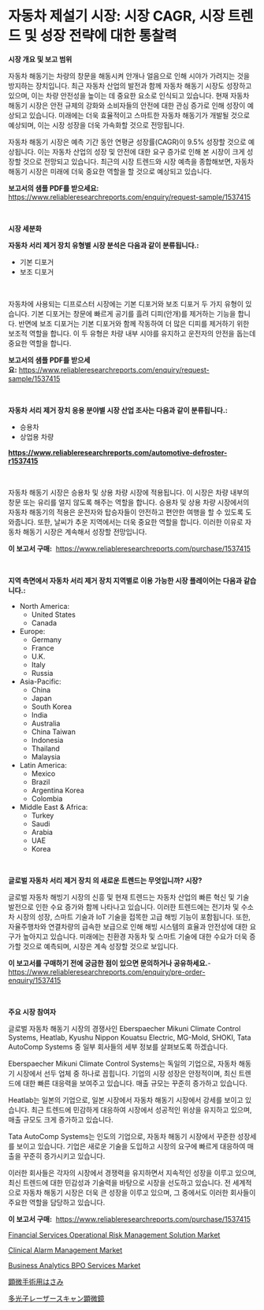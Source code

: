 <p><h1>자동차 제설기 시장: 시장 CAGR, 시장 트렌드 및 성장 전략에 대한 통찰력</h1></p><p><strong>시장 개요 및 보고 범위</strong></p>
<p><p>자동차 해동기는 차량의 창문을 해동시켜 안개나 얼음으로 인해 시야가 가려지는 것을 방지하는 장치입니다. 최근 자동차 산업의 발전과 함께 자동차 해동기 시장도 성장하고 있으며, 이는 차량 안전성을 높이는 데 중요한 요소로 인식되고 있습니다. 현재 자동차 해동기 시장은 안전 규제의 강화와 소비자들의 안전에 대한 관심 증가로 인해 성장이 예상되고 있습니다. 미래에는 더욱 효율적이고 스마트한 자동차 해동기가 개발될 것으로 예상되며, 이는 시장 성장을 더욱 가속화할 것으로 전망됩니다. </p><p>자동차 해동기 시장은 예측 기간 동안 연평균 성장률(CAGR)이 9.5% 성장할 것으로 예상됩니다. 이는 자동차 산업의 성장 및 안전에 대한 요구 증가로 인해 본 시장이 크게 성장할 것으로 전망되고 있습니다. 최근의 시장 트렌드와 시장 예측을 종합해보면, 자동차 해동기 시장은 미래에 더욱 중요한 역할을 할 것으로 예상되고 있습니다.</p></p>
<p><strong>보고서의 샘플 PDF를 받으세요:</strong> <a href="https://www.reliableresearchreports.com/enquiry/request-sample/1537415">https://www.reliableresearchreports.com/enquiry/request-sample/1537415</a></p>
<p>&nbsp;</p>
<p><strong>시장 세분화</strong></p>
<p><strong>자동차 서리 제거 장치 유형별 시장 분석은 다음과 같이 분류됩니다.:</strong></p>
<p><ul><li>기본 디포거</li><li>보조 디포거</li></ul></p>
<p>&nbsp;</p>
<p><p>자동차에 사용되는 디프로스터 시장에는 기본 디포거와 보조 디포거 두 가지 유형이 있습니다. 기본 디포거는 창문에 빠르게 공기를 흘려 디피(안개)를 제거하는 기능을 합니다. 반면에 보조 디포거는 기본 디포거와 함께 작동하여 더 많은 디피를 제거하기 위한 보조적 역할을 합니다. 이 두 유형은 차량 내부 시야를 유지하고 운전자의 안전을 돕는데 중요한 역할을 합니다.</p></p>
<p><strong>보고서의 샘플 PDF를 받으세요:</strong>&nbsp;<a href="https://www.reliableresearchreports.com/enquiry/request-sample/1537415">https://www.reliableresearchreports.com/enquiry/request-sample/1537415</a></p>
<p>&nbsp;</p>
<p><strong> 자동차 서리 제거 장치 응용 분야별 시장 산업 조사는 다음과 같이 분류됩니다.:</strong></p>
<p><ul><li>승용차</li><li>상업용 차량</li></ul></p>
<p><strong><a href="https://www.reliableresearchreports.com/automotive-defroster-r1537415">https://www.reliableresearchreports.com/automotive-defroster-r1537415</a></strong></p>
<p>&nbsp;</p>
<p><p>자동차 해동기 시장은 승용차 및 상용 차량 시장에 적용됩니다. 이 시장은 차량 내부의 창문 또는 유리를 얼지 않도록 해주는 역할을 합니다. 승용차 및 상용 차량 시장에서의 자동차 해동기의 적용은 운전자와 탑승자들이 안전하고 편안한 여행을 할 수 있도록 도와줍니다. 또한, 날씨가 추운 지역에서는 더욱 중요한 역할을 합니다. 이러한 이유로 자동차 해동기 시장은 계속해서 성장할 전망입니다.</p></p>
<p><strong>이 보고서 구매:</strong>&nbsp; <a href="https://www.reliableresearchreports.com/purchase/1537415">https://www.reliableresearchreports.com/purchase/1537415</a></p>
<p>&nbsp;</p>
<p><strong>지역 측면에서 자동차 서리 제거 장치 지역별로 이용 가능한 시장 플레이어는 다음과 같습니다.:</strong></p>
<p><ul>
    <li>
        North America:
        <ul>
            <li>United States</li>
            <li>Canada</li>
        </ul>
    </li>
    <li>
        Europe:
        <ul>
            <li>Germany</li>
            <li>France</li>
            <li>U.K.</li>
            <li>Italy</li>
            <li>Russia</li>
        </ul>
    </li>
    <li>
        Asia-Pacific:
        <ul>
            <li>China</li>
            <li>Japan</li>
            <li>South Korea</li>
            <li>India</li>
            <li>Australia</li>
            <li>China Taiwan</li>
            <li>Indonesia</li>
            <li>Thailand</li>
            <li>Malaysia</li>
        </ul>
    </li>
    <li>
        Latin America:
        <ul>
            <li>Mexico</li>
            <li>Brazil</li>
            <li>Argentina Korea</li>
            <li>Colombia</li>
        </ul>
    </li>
    <li>
        Middle East & Africa:
        <ul>
            <li>Turkey</li>
            <li>Saudi</li>
            <li>Arabia</li>
            <li>UAE</li>
            <li>Korea</li>
        </ul>
    </li>
    </ul></p>
<p>&nbsp;</p>
<p><strong>글로벌 자동차 서리 제거 장치 의 새로운 트렌드는 무엇입니까? 시장?</strong></p>
<p><p>글로벌 자동차 해빙기 시장의 신흥 및 현재 트렌드는 자동차 산업의 빠른 혁신 및 기술 발전으로 인한 수요 증가와 함께 나타나고 있습니다. 이러한 트렌드에는 전기차 및 수소차 시장의 성장, 스마트 기술과 IoT 기술을 접목한 고급 해빙 기능이 포함됩니다. 또한, 자율주행차와 연결차량의 급속한 보급으로 인해 해빙 시스템의 효율과 안전성에 대한 요구가 높아지고 있습니다. 미래에는 친환경 자동차 및 스마트 기술에 대한 수요가 더욱 증가할 것으로 예측되며, 시장은 계속 성장할 것으로 보입니다.</p></p>
<p><strong>이 보고서를 구매하기 전에 궁금한 점이 있으면 문의하거나 공유하세요.</strong>- <a href="https://www.reliableresearchreports.com/enquiry/pre-order-enquiry/1537415">https://www.reliableresearchreports.com/enquiry/pre-order-enquiry/1537415</a></p>
<p>&nbsp;</p>
<p><strong>주요 시장 참여자</strong></p>
<p><p>글로벌 자동차 해동기 시장의 경쟁사인 Eberspaecher Mikuni Climate Control Systems, Heatlab, Kyushu Nippon Kouatsu Electric, MG-Mold, SHOKI, Tata AutoComp Systems 중 일부 회사들의 세부 정보를 살펴보도록 하겠습니다.</p><p>Eberspaecher Mikuni Climate Control Systems는 독일의 기업으로, 자동차 해동기 시장에서 선두 업체 중 하나로 꼽힙니다. 기업의 시장 성장은 안정적이며, 최신 트렌드에 대한 빠른 대응력을 보여주고 있습니다. 매출 규모는 꾸준히 증가하고 있습니다.</p><p>Heatlab는 일본의 기업으로, 일본 시장에서 자동차 해동기 시장에서 강세를 보이고 있습니다. 최근 트렌드에 민감하게 대응하여 시장에서 성공적인 위상을 유지하고 있으며, 매출 규모도 크게 증가하고 있습니다.</p><p>Tata AutoComp Systems는 인도의 기업으로, 자동차 해동기 시장에서 꾸준한 성장세를 보이고 있습니다. 기업은 새로운 기술을 도입하고 시장의 요구에 빠르게 대응하여 매출을 꾸준히 증가시키고 있습니다.</p><p>이러한 회사들은 각자의 시장에서 경쟁력을 유지하면서 지속적인 성장을 이루고 있으며, 최신 트렌드에 대한 민감성과 기술력을 바탕으로 시장을 선도하고 있습니다. 전 세계적으로 자동차 해동기 시장은 더욱 큰 성장을 이루고 있으며, 그 중에서도 이러한 회사들이 주요한 역할을 담당하고 있습니다.</p></p>
<p><strong>이 보고서 구매:</strong>&nbsp;&nbsp;<a href="https://www.reliableresearchreports.com/purchase/1537415">https://www.reliableresearchreports.com/purchase/1537415</a></p>
<p><p><a href="https://github.com/nicholepatriciadoylenwnrjr0/Market-Research-Report-List-2/blob/main/financial-services-operational-risk-management-solution-market.md">Financial Services Operational Risk Management Solution Market</a></p><p><a href="https://www.linkedin.com/pulse/clinical-alarm-management-market-size-cagr-trends-2024-2030-ucqne?trackingId=R3ioRLP8PJg3iOP9ug0XcQ%3D%3D">Clinical Alarm Management Market</a></p><p><a href="https://github.com/barbarakss89/Market-Research-Report-List-1/blob/main/business-analytics-bpo-services-market.md">Business Analytics BPO Services Market</a></p><p><a href="https://github.com/roulaayoub-saad/Market-Research-Report-List-1/blob/main/266022355778.md">顕微手術用はさみ</a></p><p><a href="https://medium.com/@reyeshowell655/multiphoton-laser-scanning-microscope-market-%E6%88%90%E5%8A%9F%E8%A3%8F%E3%81%AB%E3%83%93%E3%82%B8%E3%83%8D%E3%82%B9%E6%88%A6%E7%95%A5%E3%82%92%E8%A1%8C%E3%81%86%E3%81%9F%E3%82%81%E3%81%AE%E9%8D%B5%E3%81%AF2031%E5%B9%B4%E3%81%BE%E3%81%A7%E3%81%AE%E4%BA%88%E6%B8%AC-f60b200771b6">多光子レーザースキャン顕微鏡</a></p></p>